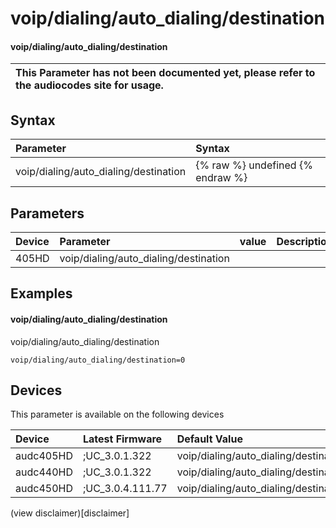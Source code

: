 ﻿---
description: voip/dialing/auto_dialing/destination
search: false
---

# voip/dialing/auto_dialing/destination

#### voip/dialing/auto_dialing/destination


| This Parameter has not been documented yet, please refer to the audiocodes site for usage.  |
| :--- |

## Syntax
| Parameter | Syntax |
| :--- | :--- |
|voip/dialing/auto_dialing/destination | {% raw %} undefined {% endraw %} |

## Parameters
|Device|Parameter|value|Description|
|:---|:---|:---|:---|
| 405HD | voip/dialing/auto_dialing/destination |  |  |

## Examples
#### voip/dialing/auto_dialing/destination

voip/dialing/auto_dialing/destination

```
voip/dialing/auto_dialing/destination=0
```

## Devices
This parameter is available on the following devices

| Device | Latest Firmware | Default Value |
|:---|:---|:---|
| audc405HD | ;UC_3.0.1.322 | voip/dialing/auto_dialing/destination=0 
| audc440HD | ;UC_3.0.1.322 | voip/dialing/auto_dialing/destination=0 
| audc450HD | ;UC_3.0.4.111.77 | voip/dialing/auto_dialing/destination=0 

(view disclaimer)[disclaimer]
